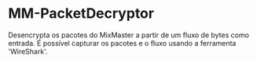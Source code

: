 # MM-PacketDecryptor
Desencrypta os pacotes do MixMaster a partir de um fluxo de bytes como entrada.
É possível capturar os pacotes e o fluxo usando a ferramenta 'WireShark'.
